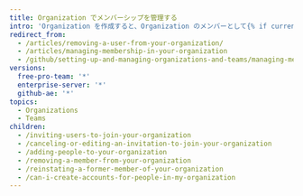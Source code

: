 ```yaml
---
title: Organization でメンバーシップを管理する
intro: 'Organization を作成すると、Organization のメンバーとして{% if currentVersion == "free-pro-team@latest" %}ユーザを招待{% else %}ユーザを追加{% endif %}することができます。 メンバーの削除や、元のメンバーの復帰も可能です。'
redirect_from:
  - /articles/removing-a-user-from-your-organization/
  - /articles/managing-membership-in-your-organization
  - /github/setting-up-and-managing-organizations-and-teams/managing-membership-in-your-organization
versions:
  free-pro-team: '*'
  enterprise-server: '*'
  github-ae: '*'
topics:
  - Organizations
  - Teams
children:
  - /inviting-users-to-join-your-organization
  - /canceling-or-editing-an-invitation-to-join-your-organization
  - /adding-people-to-your-organization
  - /removing-a-member-from-your-organization
  - /reinstating-a-former-member-of-your-organization
  - /can-i-create-accounts-for-people-in-my-organization
---
```


<!-- else -->
